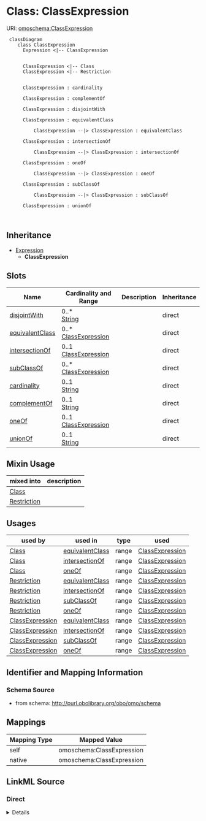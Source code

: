 # Class: ClassExpression



URI: [omoschema:ClassExpression](http://purl.obolibrary.org/obo/omo/schema/ClassExpression)



```{mermaid}
 classDiagram
    class ClassExpression
      Expression <|-- ClassExpression
      

      ClassExpression <|-- Class
      ClassExpression <|-- Restriction
      
      
      ClassExpression : cardinality
        
      ClassExpression : complementOf
        
      ClassExpression : disjointWith
        
      ClassExpression : equivalentClass
        
          ClassExpression --|> ClassExpression : equivalentClass
        
      ClassExpression : intersectionOf
        
          ClassExpression --|> ClassExpression : intersectionOf
        
      ClassExpression : oneOf
        
          ClassExpression --|> ClassExpression : oneOf
        
      ClassExpression : subClassOf
        
          ClassExpression --|> ClassExpression : subClassOf
        
      ClassExpression : unionOf
        
      
```





## Inheritance
* [Expression](Expression.md)
    * **ClassExpression**



## Slots

| Name | Cardinality and Range | Description | Inheritance |
| ---  | --- | --- | --- |
| [disjointWith](disjointWith.md) | 0..* <br/> [String](String.md) |  | direct |
| [equivalentClass](equivalentClass.md) | 0..* <br/> [ClassExpression](ClassExpression.md) |  | direct |
| [intersectionOf](intersectionOf.md) | 0..1 <br/> [ClassExpression](ClassExpression.md) |  | direct |
| [subClassOf](subClassOf.md) | 0..* <br/> [ClassExpression](ClassExpression.md) |  | direct |
| [cardinality](cardinality.md) | 0..1 <br/> [String](String.md) |  | direct |
| [complementOf](complementOf.md) | 0..1 <br/> [String](String.md) |  | direct |
| [oneOf](oneOf.md) | 0..1 <br/> [ClassExpression](ClassExpression.md) |  | direct |
| [unionOf](unionOf.md) | 0..1 <br/> [String](String.md) |  | direct |



## Mixin Usage

| mixed into | description |
| --- | --- |
| [Class](Class.md) |  |
| [Restriction](Restriction.md) |  |




## Usages

| used by | used in | type | used |
| ---  | --- | --- | --- |
| [Class](Class.md) | [equivalentClass](equivalentClass.md) | range | [ClassExpression](ClassExpression.md) |
| [Class](Class.md) | [intersectionOf](intersectionOf.md) | range | [ClassExpression](ClassExpression.md) |
| [Class](Class.md) | [oneOf](oneOf.md) | range | [ClassExpression](ClassExpression.md) |
| [Restriction](Restriction.md) | [equivalentClass](equivalentClass.md) | range | [ClassExpression](ClassExpression.md) |
| [Restriction](Restriction.md) | [intersectionOf](intersectionOf.md) | range | [ClassExpression](ClassExpression.md) |
| [Restriction](Restriction.md) | [subClassOf](subClassOf.md) | range | [ClassExpression](ClassExpression.md) |
| [Restriction](Restriction.md) | [oneOf](oneOf.md) | range | [ClassExpression](ClassExpression.md) |
| [ClassExpression](ClassExpression.md) | [equivalentClass](equivalentClass.md) | range | [ClassExpression](ClassExpression.md) |
| [ClassExpression](ClassExpression.md) | [intersectionOf](intersectionOf.md) | range | [ClassExpression](ClassExpression.md) |
| [ClassExpression](ClassExpression.md) | [subClassOf](subClassOf.md) | range | [ClassExpression](ClassExpression.md) |
| [ClassExpression](ClassExpression.md) | [oneOf](oneOf.md) | range | [ClassExpression](ClassExpression.md) |






## Identifier and Mapping Information







### Schema Source


* from schema: http://purl.obolibrary.org/obo/omo/schema





## Mappings

| Mapping Type | Mapped Value |
| ---  | ---  |
| self | omoschema:ClassExpression |
| native | omoschema:ClassExpression |





## LinkML Source

<!-- TODO: investigate https://stackoverflow.com/questions/37606292/how-to-create-tabbed-code-blocks-in-mkdocs-or-sphinx -->

### Direct

<details>
```yaml
name: ClassExpression
from_schema: http://purl.obolibrary.org/obo/omo/schema
rank: 1000
is_a: Expression
mixin: true
slots:
- disjointWith
- equivalentClass
- intersectionOf
- subClassOf
- cardinality
- complementOf
- oneOf
- unionOf

```
</details>

### Induced

<details>
```yaml
name: ClassExpression
from_schema: http://purl.obolibrary.org/obo/omo/schema
rank: 1000
is_a: Expression
mixin: true
attributes:
  disjointWith:
    name: disjointWith
    todos:
    - restrict range
    from_schema: http://purl.obolibrary.org/obo/omo/schema
    rank: 1000
    is_a: logical_predicate
    slot_uri: owl:disjointWith
    multivalued: true
    alias: disjointWith
    owner: ClassExpression
    domain_of:
    - ClassExpression
    - PropertyExpression
    range: string
  equivalentClass:
    name: equivalentClass
    todos:
    - restrict range
    from_schema: http://purl.obolibrary.org/obo/omo/schema
    rank: 1000
    is_a: logical_predicate
    mixins:
    - match_aspect
    slot_uri: owl:equivalentClass
    multivalued: true
    alias: equivalentClass
    owner: ClassExpression
    domain_of:
    - ClassExpression
    range: ClassExpression
  intersectionOf:
    name: intersectionOf
    todos:
    - restrict range
    from_schema: http://purl.obolibrary.org/obo/omo/schema
    rank: 1000
    is_a: logical_predicate
    slot_uri: owl:intersectionOf
    alias: intersectionOf
    owner: ClassExpression
    domain_of:
    - ClassExpression
    range: ClassExpression
  subClassOf:
    name: subClassOf
    from_schema: http://purl.obolibrary.org/obo/omo/schema
    rank: 1000
    is_a: logical_predicate
    slot_uri: rdfs:subClassOf
    multivalued: true
    alias: subClassOf
    owner: ClassExpression
    domain_of:
    - ClassExpression
    range: ClassExpression
  cardinality:
    name: cardinality
    from_schema: http://purl.obolibrary.org/obo/omo/schema
    rank: 1000
    is_a: logical_predicate
    slot_uri: owl:cardinality
    alias: cardinality
    owner: ClassExpression
    domain_of:
    - ClassExpression
    range: string
  complementOf:
    name: complementOf
    todos:
    - restrict range
    from_schema: http://purl.obolibrary.org/obo/omo/schema
    rank: 1000
    is_a: logical_predicate
    slot_uri: owl:complementOf
    alias: complementOf
    owner: ClassExpression
    domain_of:
    - ClassExpression
    range: string
  oneOf:
    name: oneOf
    from_schema: http://purl.obolibrary.org/obo/omo/schema
    rank: 1000
    is_a: logical_predicate
    slot_uri: owl:oneOf
    alias: oneOf
    owner: ClassExpression
    domain_of:
    - ClassExpression
    range: ClassExpression
  unionOf:
    name: unionOf
    from_schema: http://purl.obolibrary.org/obo/omo/schema
    rank: 1000
    is_a: logical_predicate
    slot_uri: owl:unionOf
    alias: unionOf
    owner: ClassExpression
    domain_of:
    - ClassExpression
    range: string

```
</details>